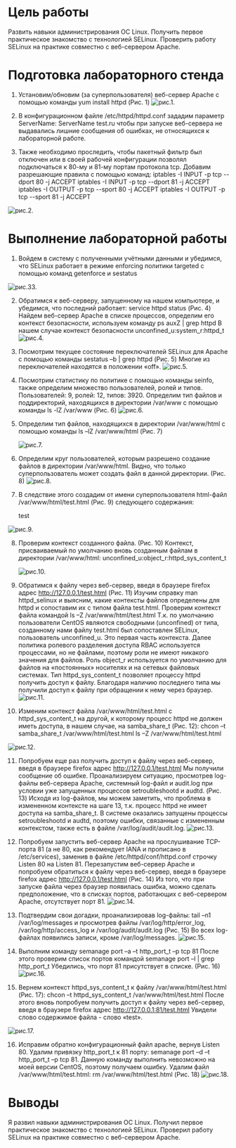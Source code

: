 # Цель работы

Развить навыки администрирования ОС Linux. Получить первое практическое знакомство с технологией SELinux. Проверить работу SELinux на практике совместно с веб-сервером Apache.

# Подготовка лабораторного стенда

1.	Установим/обновим (за суперпользователя) веб-сервер Apache с помощью команды yum install httpd (Рис. 1)
   ![рис.1.](11.png)

2.	В конфигурационном файле /etc/httpd/httpd.conf зададим параметр ServerName: ServerName test.ru чтобы при запуске веб-сервера не выдавались лишние сообщения об ошибках, не относящихся к лабораторной работе.


3.	Также необходимо проследить, чтобы пакетный фильтр был отключен или в своей рабочей конфигурации позволял подключаться к 80-му и 81-му портам протокола tcp. Добавим разрешающие правила с помощью команд: 
	iptables -I INPUT -p tcp --dport 80 -j ACCEPT
	iptables -I INPUT -p tcp --dport 81 -j ACCEPT
	iptables -I OUTPUT -p tcp --sport 80 -j ACCEPT
	iptables -I OUTPUT -p tcp --sport 81 -j ACCEPT

   ![рис.2.](22.png)

# Выполнение лабораторной работы

1.	Войдем в систему с полученными учётными данными и убедимся, что SELinux работает в режиме enforcing политики targeted с помощью команд getenforce и sestatus

   ![рис.33.](33.png)

2. 	Обратимся к веб-серверу, запущенному на нашем компьютере, и убедимся, что последний работает: service httpd status (Рис. 4)
	Найдем веб-сервер Apache в списке процессов, определим его контекст безопасности, используем команду ps auxZ | grep httpd
	В нашем случае контекст безопасности unconfined_u:system_r:httpd_t
   ![рис.4.](44.png)

3. 	Посмотрим текущее состояние переключателей SELinux для Apache с помощью команды sestatus –b | grep httpd (Рис. 5)
	Многие из переключателей находятся в положении «off».
   ![рис.5.](55.png)

4. 	Посмотрим статистику по политике с помощью команды seinfo, также определим множество пользователей, ролей и типов.
	Пользователей: 9, ролей: 12, типов: 3920.
	Определим тип файлов и поддиректорий, находящихся в директории /var/www с помощью команды ls -lZ /var/www (Рис. 6)
   ![рис.6.](66.png)

5. Определим тип файлов, находящихся в директории /var/www/html с помощью команды ls –lZ /var/www/html (Рис. 7)

   ![рис.7.](77.png)

6. Определим круг пользователей, которым разрешено создание файлов в директории /var/www/html. 
	Видно, что только суперпользователь может создать файл в данной директории. (Рис. 8)
   ![рис.8.](88.png)
   
7. 	В следствие этого создадим от имени суперпользователя html-файл /var/www/html/test.html (Рис. 9) следующего содержания: 
	<html>
	<body>test</body>
	</html>
   ![рис.9.](99.png)
 
 
8. Проверим контекст созданного файла. (Рис. 10)
	Контекст, присваиваемый по умолчанию вновь созданным файлам в директории /var/www/html: unconfined_u:object_r:httpd_sys_content_t

   ![рис.10.](1010.png)

9. Обратимся к файлу через веб-сервер, введя в браузере firefox адрес http://127.0.0.1/test.html (Рис. 11)
	Изучим справку man httpd_selinux и выясним, какие контексты файлов определены для httpd и сопоставим их с типом файла test.html. Проверим контекст файла командой ls –Z /var/www/html/test.html
	Т.к. по умолчанию пользователи CentOS являются свободными (unconfined) от типа, созданному нами файлу test.html был сопоставлен SELinux, пользователь unconfined_u. Это первая часть контекста. Далее политика ролевого разделения доступа RBAC используется процессами, но не файлами, поэтому роли не имеют никакого значения для файлов. Роль object_r используется по умолчанию для файлов на «постоянных» носителях и на сетевых файловых системах. Тип httpd_sys_content_t позволяет процессу httpd получить доступ к файлу. Благодаря наличию последнего типа мы получили доступ к файлу при обращении к нему через браузер.
   ![рис.11.](1111.png)
   
10. Изменим контекст файла /var/www/html/test.html с httpd_sys_content_t на другой, к которому процесс httpd не должен иметь доступа, в нашем случае, на samba_share_t  (Рис. 12):
	chcon –t samba_share_t /var/www/html/test.html
	ls –Z /var/www/html/test.html

   ![рис.12.](1212.png)

11. Попробуем еще раз получить доступ к файлу через веб-сервер, введя в браузере firefox адрес http://127.0.0.1/test.html
	Мы получили сообщение об ошибке. 
	Проанализируем ситуацию, просмотрев log-файлы веб-сервера Apache, системный log-файл и audit.log при условии уже запущенных процессов setroubleshootd и audtd. (Рис. 13)
	Исходя из log-файлов, мы можем заметить, что проблема в измененном контексте на шаге 13, т.к. процесс httpd не имеет доступа на samba_share_t. В системе оказались запущены процессы setroubleshootd и audtd, поэтому ошибки, связанные с измененным контекстом, также есть в файле /var/log/audit/audit.log.
   ![рис.13.](1313.png)
   
12. Попробуем запустить веб-сервер Apache на прослушивание TCP-порта 81 (а не 80, как рекомендует IANA и прописано в /etc/services), заменив в файле /etc/httpd/conf/httpd.conf строчку Listen 80 на Listen 81.
	Перезапустим веб-сервер Apache и попробуем обратиться к файлу через веб-сервер, введя в браузере firefox адрес http://127.0.0.1/test.html (Рис. 14)
	Из того, что при запуске файла через браузер появилась ошибка, можно сделать предположение, что в списках портов, работающих с веб-сервером Apache, отсутствует порт 81.
   ![рис.14.](1414.png) 
   
13. Подтвердим свои догадки, проанализировав log-файлы: tail –n1  /var/log/messages и просмотрев файлы /var/log/http/error_log, /var/log/http/access_log и /var/log/audit/audit.log (Рис. 15)
	Во всех log-файлах появились записи, кроме /var/log/messages.
   ![рис.15.](1515.png)
   
14. Выполним команду semanage port –a –t http_port_t –p tcp 81
	После этого проверим список портов командой semanage port –l | grep http_port_t 
	Убедились, что порт 81 присутствует в списке. (Рис. 16)
   ![рис.16.](1616.png)    
   
15. Вернем контекст httpd_sys_content_t к файлу /var/www/html/test.html (Рис. 17):
	chcon –t httpd_sys_content_t /var/www/html/test.html
	После этого вновь попробуем получить доступ к файлу через веб-сервер, введя в браузере firefox адрес http://127.0.0.1:81/test.html
	Увидели слово содержимое файла - слово «test».

   ![рис.17.](1717.png)   
   
16. Исправим обратно конфигурационный файл apache, вернув Listen 80. 
	Удалим привязку http_port_t к 81 порту: semanage port –d –t http_port_t –p tcp 81. Данную команду выполнить невозможно на моей версии CentOS, поэтому получаем ошибку. 
	Удалим файл /var/www/html/test.html: rm /var/www/html/test.html (Рис. 18)
   ![рис.18.](1818.png)
   
# Выводы

Я развил навыки администрирования ОС Linux. Получил первое практическое знакомство с технологией SELinux. Проверил работу SELinux на практике совместно с веб-сервером Apache.

